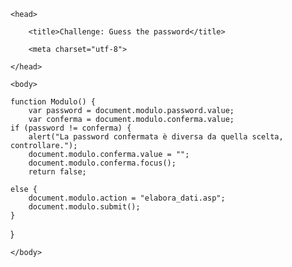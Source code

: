 <!DOCTYPE HTML>

<html>

    <head>

        <title>Challenge: Guess the password</title>

        <meta charset="utf-8">

    </head>

    <body>
    
    function Modulo() {
        var password = document.modulo.password.value;
	    var conferma = document.modulo.conferma.value; 
	if (password != conferma) {
		alert("La password confermata è diversa da quella scelta, controllare.");
		document.modulo.conferma.value = "";
		document.modulo.conferma.focus();
		return false;
		
	else {
		document.modulo.action = "elabora_dati.asp";
		document.modulo.submit();
	}
}	
        
        
    </body>

</html>
